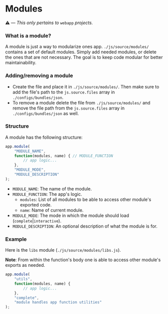 # Modules

⚠ &mdash; _This only pertains to_ `webapp` _projects._

### What is a module?

A module is just a way to modularize ones app. `./js/source/modules/` contains a set of default modules. Simply add needed modules, or delete the ones that are not necessary. The goal is to keep code modular for better maintainability. 

### Adding/removing a module

- Create the file and place it in `./js/source/modules/`. Then make sure to add the file's path to the `js.source.files` array in `./configs/bundles/json`.
- To remove a module delete the file from `./js/source/modules/` and remove the file path from the `js.source.files` array in `./configs/bundles/json` as well.

### Structure

A module has the following structure:

```js
app.module(
	"MODULE_NAME",
	function(modules, name) { // MODULE_FUNCTION
		// app logic...
	},
	"MODULE_MODE",
	"MODULE_DESCRIPTION"
);
```

- `MODULE_NAME`: The name of the module.
- `MODULE_FUNCTION`: The app's logic.
	- `modules`: List of all modules to be able to access other module's exported code.
	- `name`: Name of current module.
- `MODULE_MODE`: The mode in which the module should load (`complete`|`interactive`).
- `MODULE_DESCRIPTION`: An optional description of what the module is for.

### Example

Here is the `libs` module (`./js/source/modules/libs.js`). 

**Note**: From within the function's body one is able to access other module's exports as needed.

```js
app.module(
	"utils",
	function(modules, name) {
		// app logic...
	},
	"complete",
	"module handles app function utilities"
);
```
